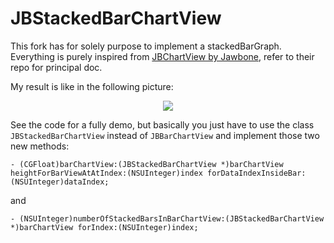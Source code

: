 # JBStackedBarChartView

This fork has for solely purpose to implement a stackedBarGraph. 
Everything is purely inspired from <a href="https://github.com/Jawbone/JBChartView">JBChartView by Jawbone</a>, refer to their repo for principal doc.

My result is like in the following picture: 
<br/>
<p align="center">	
	<img src="https://raw.github.com/philippeauriach/JBChartView/master/Screenshots/stackedBarChart.png">
</p>

See the code for a fully demo, but basically you just have to use the class <code>JBStackedBarChartView</code> instead of <code>JBBarChartView</code> and implement those two new methods: 

	- (CGFloat)barChartView:(JBStackedBarChartView *)barChartView heightForBarViewAtAtIndex:(NSUInteger)index forDataIndexInsideBar:(NSUInteger)dataIndex;

and

	- (NSUInteger)numberOfStackedBarsInBarChartView:(JBStackedBarChartView *)barChartView forIndex:(NSUInteger)index;